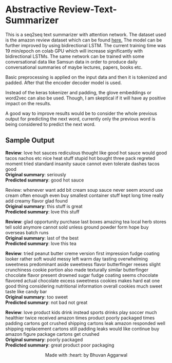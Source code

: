 # Abstractive Review-Text-Summarizer

This is a seq2seq text summarizer with attention network. The dataset used is the amazon review dataset which can be found <a href='https://www.kaggle.com/snap/amazon-fine-food-reviews'>here.</a>
The model can be further improved by using bidirectional LSTM. The current training time was 19 min/epoch on colab GPU which will increase significantly with bidirectional LSTMs.
The same network can be trained with some conversational data like Samsun data in order to produce daily conversational summaries of maybe lectures, papers, books etc.

Basic preprocessing is applied on the input data and then it is tokenized and padded. After that the encoder decoder model is used.

Instead of the keras tokenizer and padding, the glove embeddings or word2vec can also be used. Though, I am skeptical if it will have ay positive impact on the results.

A good way to improve results would be to consider the whole previous output for predicting the next word, currently only the previous word is being considered to predict the next word.
## Sample Output

**Review**: love hot sauces rediculous thought like good hot sauce would good tacos nachos etc nice heat stuff stupid hot bought three pack regreted moment tried standard insanity sauce cannot even tolerate dashes tacos good <br>
**Original summary**: seriously <br>
**Predicted summary**:  good hot sauce<br>


Review: whenever want add bit cream soup sauce never seem around use cream often enough even buy smallest container stuff kept long time really add creamy flavor glad found <br>
**Original summary**: this stuff is great <br>
**Predicted summary**:  love this stuff<br>


**Review**: glad opportunity purchase last boxes amazing tea local herb stores tell sold anymore cannot sold unless ground powder form hope buy overseas batch runs <br>
**Original summary**: last of the best <br>
**Predicted summary**:  love this tea<br>


**Review**: tried peanut butter creme version first impression fudge coating looker rather soft would messy left warm day tasting overwhelming sweetness predominant aside sweetness flavor butterfinger reeses slight crunchiness cookie portion also made texturally similar butterfinger chocolate flavor present drowned sugar fudge coating seems chocolate flavored actual chocolate excess sweetness cookies makes hard eat one good thing considering nutritional information overall cookies much sweet taste like candy bar <br>
**Original summary**: too sweet <br>
**Predicted summary**:  not bad not great<br>

**Review**: love product kids drink instead sports drinks play soccer much healthier twice received amazon times product poorly packaged times padding cartons got crushed shipping cartons leak amazon responded well shipping replacement cartons still padding leaks would like continue buy amazon figure package cartons get crushed <br>
**Original summary**: poorly packaged <br>
**Predicted summary**:  great product poor packaging<br>

<p align=center> Made with :heart: by Bhuvan Aggarwal</p>

